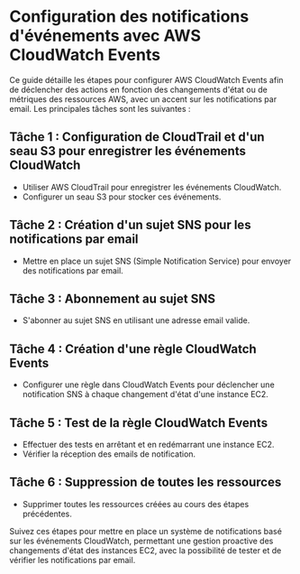 # Configuration des notifications d'événements avec AWS CloudWatch Events

Ce guide détaille les étapes pour configurer AWS CloudWatch Events afin de déclencher des actions en fonction des changements d'état ou de métriques des ressources AWS, avec un accent sur les notifications par email. Les principales tâches sont les suivantes :

## Tâche 1 : Configuration de CloudTrail et d'un seau S3 pour enregistrer les événements CloudWatch
- Utiliser AWS CloudTrail pour enregistrer les événements CloudWatch.
- Configurer un seau S3 pour stocker ces événements.

## Tâche 2 : Création d'un sujet SNS pour les notifications par email
- Mettre en place un sujet SNS (Simple Notification Service) pour envoyer des notifications par email.

## Tâche 3 : Abonnement au sujet SNS
- S'abonner au sujet SNS en utilisant une adresse email valide.

## Tâche 4 : Création d'une règle CloudWatch Events
- Configurer une règle dans CloudWatch Events pour déclencher une notification SNS à chaque changement d'état d'une instance EC2.

## Tâche 5 : Test de la règle CloudWatch Events
- Effectuer des tests en arrêtant et en redémarrant une instance EC2.
- Vérifier la réception des emails de notification.

## Tâche 6 : Suppression de toutes les ressources
- Supprimer toutes les ressources créées au cours des étapes précédentes.

Suivez ces étapes pour mettre en place un système de notifications basé sur les événements CloudWatch, permettant une gestion proactive des changements d'état des instances EC2, avec la possibilité de tester et de vérifier les notifications par email.
